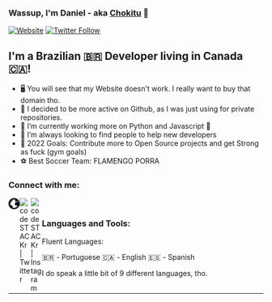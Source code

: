 ### Wassup, I'm Daniel - aka [Chokitu][website] 👋 

[![Website](https://img.shields.io/website?label=bujar.ski&style=for-the-badge&url=https%3A%2F%2Fbujar.ski)](https://bujar.ski)
[![Twitter Follow](https://img.shields.io/twitter/follow/ChokituRO?color=1DA1F2&logo=twitter&style=for-the-badge)](https://twitter.com/intent/follow?original_referer=https%3A%2F%2Fgithub.com%2ChokituRO&screen_name=ChokituRO)

## I'm a Brazilian 🇧🇷 Developer living in Canada 🇨🇦!

- 🖥️ You will see that my Website doesn't work. I really want to buy that domain tho.
- 🔭 I decided to be more active on Github, as I was just using for private repositories.
- 🌱 I’m currently working more on Python and Javascript 🤣
- 👯 I’m always looking to find people to help new developers
- 🥅 2022 Goals: Contribute more to Open Source projects and get Strong as fuck (gym goals)
- ⚽ Best Soccer Team: FLAMENGO PORRA

### Connect with me:

[<img align="left" alt="codeSTACKr.com" width="22px" src="https://raw.githubusercontent.com/iconic/open-iconic/master/svg/globe.svg" />][website]
[<img align="left" alt="codeSTACKr | Twitter" width="22px" src="https://cdn.jsdelivr.net/npm/simple-icons@v3/icons/twitter.svg" />][twitter]
[<img align="left" alt="codeSTACKr | Instagram" width="22px" src="https://cdn.jsdelivr.net/npm/simple-icons@v3/icons/instagram.svg" />][instagram]

<br />

### Languages and Tools:

Fluent Languages:

🇧🇷 - Portuguese
🇨🇦 - English
🇪🇸 - Spanish

I do speak a little bit of 9 different languages, tho.
<br />
<br />

---

</details>

[website]: https://bujar.ski
[twitter]: https://twitter.com/ChokituRO
[instagram]: https://instagram.com/danitov1
